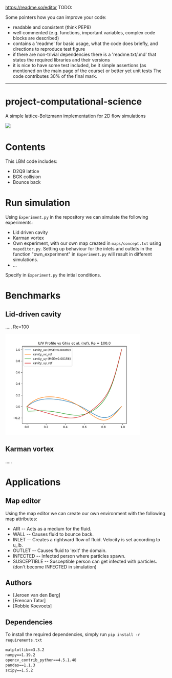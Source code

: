 https://readme.so/editor
TODO:


Some pointers how you can improve your code:

- readable and consistent (think PEP8)
- well commented (e.g. functions, important variables, complex code blocks are described)
- contains a 'readme' for basic usage, what the code does briefly, and directions to reproduce test figure
- if there are non-trivial dependencies there is a 'readme.txt/.md' that states the required libraries and their versions
- it is nice to have some test included, be it simple assertions (as mentioned on the main page of the course) or better yet unit tests
The code contributes 30% of the final mark.
---------------------------------------------------------------------------------------------------------------------------------------

# project-computational-science

A simple lattice-Boltzmann implementation for 2D flow simulations

<img src="_.html.gif" width="720"/>

# Contents
This LBM code includes:
- D2Q9 lattice
- BGK collision
- Bounce back


# Run simulation

Using `Experiment.py` in the repository we can simulate the following experiments:
- Lid driven cavity
- Karman vortex
- Own experiment, with our own map created in `maps/concept.txt` using `mapeditor.py`. Setting up behaviour for the inlets and outlets in the function "own_experiment" in `Experiment.py` will result in different simulations.
- ...

Specify in `Experiment.py` the intial conditions. 



# Benchmarks
## Lid-driven cavity
.....
Re=100

<img src="validation/comparison_1500it.png" width="420"/>




## Karman vortex
.....



# Applications

## Map editor
Using the map editor we can create our own environment with the following map attributes:
- AIR
-- Acts as a medium for the fluid.
- WALL
-- Causes fluid to bounce back.
- INLET
-- Creates a rightward flow of fluid. Velocity is set according to u_lb.
- OUTLET
-- Causes fluid to 'exit' the domain.
- INFECTED
-- Infected person where particles spawn.
- SUSCEPTIBLE
-- Susceptible person can get infected with particles. (don't become INFECTED in simulation)


## Authors

- [Jeroen van den Berg]
- [Erencan Tatar]
- [Robbie Koevoets]


## Dependencies
To install the required dependencies, simply run `pip install -r requirements.txt`
```
matplotlib==3.3.2
numpy==1.19.2
opencv_contrib_python==4.5.1.48
pandas==1.1.3
scipy==1.5.2
```
